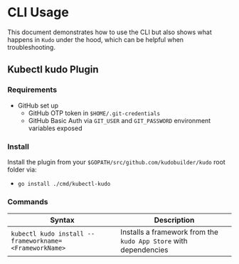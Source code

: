 # CLI Usage

This document demonstrates how to use the CLI but also shows what happens in `Kudo` under the hood, which can be helpful when troubleshooting.

## Kubectl kudo Plugin

### Requirements

- GitHub set up
  - GitHub OTP token in `$HOME/.git-credentials`
  - GitHub Basic Auth via `GIT_USER` and `GIT_PASSWORD` environment variables exposed

### Install

Install the plugin from your `$GOPATH/src/github.com/kudobuilder/kudo` root folder via:

- `go install ./cmd/kubectl-kudo`

### Commands

|  Syntax | Description  | 
|---|---|
| `kubectl kudo install --frameworkname=<FrameworkName>`  |  Installs a framework from the `kudo App Store` with dependencies | 
